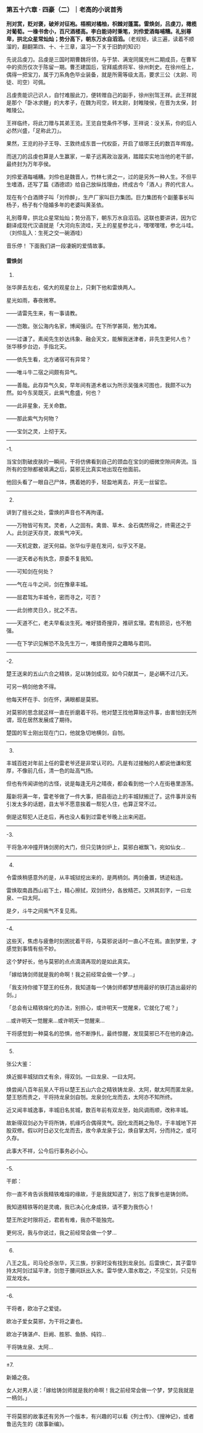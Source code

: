 ### 第五十六章 · 四豪（二）｜老高的小说首秀

**刑对赏，贬对褒，破斧对征袍。梧桐对橘柚，枳棘对蓬蒿。雷焕剑，吕虔刀，橄榄对葡萄。一椽书舍小，百尺酒楼高。李白能诗时秉笔，刘伶爱酒每哺糟。礼别尊卑，拱北众星常灿灿；势分高下，朝东万水自滔滔。**（老规矩，读三遍，读着不顺溜的，翻翻第四、十、十三章，温习一下关于旧韵的知识）

先说吕虔刀。吕虔是三国时期曹魏将领，与于禁、满宠同属兖州二期成员，在曹军中的资历仅次于陈留一期。曹丕建国后，官拜威虏将军、徐州刺史。在徐州任上，偶得一把宝刀，属于刀系角色毕业装备，就是所需等级太高，要求三公（太尉、司徒、司空）可佩。

吕虔贵能识己识人，自忖难服此刀，便转赠自己的副手，徐州别驾王祥。此王祥就是那个「卧冰求鲤」的大孝子，在魏为司空，转太尉，封睢陵侯，在晋为太保，封睢陵公。

王祥临终，将此刀赠与其弟王览。王览自觉条件不够，王祥说：没关系，你的后人必然兴盛，「足称此刀」。

果然，王览的孙子王导、王敦终成东晋一代权臣，开启了琅琊王氏的数百年辉煌。

而送刀的吕虔也算是人生赢家，一辈子远离政治漩涡，踏踏实实地当他的老干部，最终封为万年亭侯。

刘伶爱酒每哺糟。刘伶也是魏晋人，竹林七贤之一，过的是另外一种人生。不但平生嗜酒，还写了篇《酒德颂》给自己放纵找理由，终成古今「酒人」界的代言人。

现在有个白酒牌子叫「刘伶醉」，生产厂家叫巨力集团。巨力集团有个副董事长叫杨子，杨子有个隐婚多年的老婆叫黄圣依。

礼别尊卑，拱北众星常灿灿；势分高下，朝东万水自滔滔。这联也要讲讲，因为它翻译成现代汉语就是「大河向东流哇，天上的星星参北斗，嘿嘿嘿嘿，参北斗哇。（刘伶乱入：生死之交一碗酒哇）

音乐停！
下面我们讲一段凄婉的爱情故事。

#### 雷焕剑

1.
张华屏去左右，偌大的观星台上，只剩下他和雷焕两人。

星光如雨，春夜微寒。

——请雷先生来，有一事请教。

——岂敢。张公海内名家，博闻强识。在下所学甚简，勉为其难。

——过谦了。素闻先生妙达纬象、融会天文，能解我迷津者，非先生更何人也？
张华移步台边，手指北天。

——依先生看，北方诸宿可有异常？

——唯斗牛二宿之间颇有异气。

——善哉。此存异气久矣，早年间有道术者以为所示吴强未可图也，我颇不以为然。如今东吴既灭，此紫气愈盛，何也？

——此非星象，无关命数。

——那此紫气为何物？

——宝剑之灵，上彻于天。

---

-1.

当宝剑割破皮肤的一瞬间，干将仿佛看到自己的颈血在宝剑的细微空隙间奔流。当所有的空隙都被填满之后，莫邪无比真实地出现在他面前。

他回头看了一眼自己尸体，携着她的手，轻盈地离去，并无一丝留恋。

---

2.

讲到了擅长之处，雷焕的声音也不再拘谨。

——万物皆可有灵。灵者，人之固有。禽兽、草木、金石偶然得之，终需还之于人。此剑逆天存灵，故紫气冲天。

——天机定数，逆天何益。张华似乎是在发问，似乎又不是。

——逆天者必有执念，原委不复我知。

——可知剑在何处？

——气在斗牛之间，剑在豫章丰城。

——屈君驾为丰城令，密而寻之，可否？

——此剑修灵日久，扰之不吉。

——天道不仁，老夫早看淡生死。唯好猎奇搜异，推研玄理。君有顾忌，也不勉强。

——在下学识见解恐不及先生万一，唯猎奇搜异之趣略与君同。

---

-2.

楚王送来的五山六合之精铁，足以铸剑成双。如今只献其一，是必瞒不过几天。

可另一柄剑他舍不得。

他每天杯在手、剑在怀，满眼都是莫邪。

对莫邪的思念就这样一直在折磨着干将。他对楚王找他算账这件事，由害怕到无所谓，现在居然发展成了期待。

楚国的军士刚出现在门口，他就急切地横剑，自刎。

---

3.

丰城百姓对年前上任的雷老爷还是非常认可的。凡是有过接触的人都说他谦和宽厚，不像前几任，清一色的趾高气扬。

但也有传闻讲他的古怪，说是每逢无月之晴夜，都会看到他一个人在街巷里游荡。

履新将满一年，雷老爷做了一件大事，把县衙边上的丰城狱搬迁了。这件事并没有引发太多的话题，县太爷不愿意挨着一帮犯人住，也算正常不过。

倒是这帮犯人迁走后，再也没人看到过雷老爷晚上出来闲逛。

---

-3.

干将急冲冲撞开铸剑房的大门，但只见铸剑炉上，莫邪白裾飘飞，宛如仙女…

---

4.

令雷焕稍感意外的是，从丰城狱挖出来的，是两柄剑。两剑叠置，锈迹粘连。

雷焕取南昌西山岩下土，精心擦拭，双剑终分，各放精芒。又辨其刻字，一曰龙泉、一曰太阿。

是夕，斗牛之间紫气不复见焉。

---

-4.

这些天，焦虑与疲惫时刻困扰着干将，与莫邪说话时一直心不在焉。直到梦里，才感觉到事情有些不妙。

这个梦好长，他与莫邪的点点滴滴再现的是如此真实。

「嫁给铸剑师就是我的命啊！我之前经常会做一个梦…」

「我支持你接下楚王的任务，我知道每一个铸剑师都梦想用最好的铁打造出最好的剑。」

「总会有让精铁熔化的办法，别担心，或许明天一觉醒来，它就化了呢？」

…或许明天一觉醒来…或许明天一觉醒来…

干将感觉到一种莫名的恐惧，他不断挣扎，最终惊醒，发现莫邪已不在他的身边。

---

5.

张公大鉴：

焕近掘丰城狱四丈有余，得双剑。一曰龙泉、一曰太阿。

焕尝闻八百年前吴人干将以楚王五山六合之精铁铸龙泉、太阿，献太阿而匿龙泉。楚王怒而责之，干将持龙泉剑自刎。龙泉剑化龙而去，太阿亦不知所终。

近又闻丰城逸事，丰城旧名贫城，数百年前有双龙至，始风调雨顺，改称丰城。

故新得双剑必为干将所铸，机缘巧合偶得灵气。因化龙而耗之殆尽，于丰城地下并股双修。假以时日必又化龙而去，故今承龙泉于公，焕自掌太阿，分而持之，或可久存。

此事大不祥，公今后行事务必小心。

---

-5.

干郎：

你一直不肯告诉我精铁难熔的缘故，于是我就知道了，别忘了我爹也是铸剑师。

我知道精铁等的是灵魂，我已决心化身成铁，请不要为我伤心！

楚王所定时限将近，君若有难，我亦不能独完。

更何况，我与你说过，我之前经常会做一个梦…

---

6.

八王之乱，司马伦杀张华，灭三族，抄家时没有找到龙泉剑。后雷焕亡，其子雷华持太阿剑过延平津，剑忽于腰间跃出入水。雷华使人潜水取之，不见宝剑，只见有双龙戏水。

---

-6.

干将者，欧冶子之爱徒。

欧冶子爱女莫邪，为干将之妻也。

欧冶子铸湛卢、巨阙、胜邪、鱼肠、纯钧…

干将铸龙泉、太阿…

---

±7.

新婚之夜。

女人对男人说：「嫁给铸剑师就是我的命啊！我之前经常会做一个梦，梦见我就是一柄剑。」

---

干将莫邪的故事还有另外一个版本，有兴趣的可以看《列士传》、《搜神记》，或者鲁迅先生的《故事新编》。
